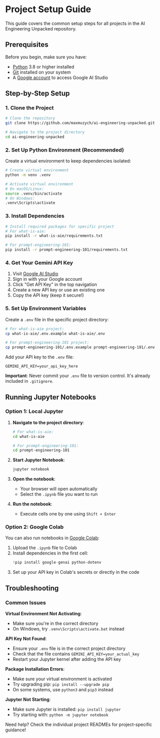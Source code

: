 # Project Setup Guide

This guide covers the common setup steps for all projects in the AI Engineering Unpacked repository.

## Prerequisites

Before you begin, make sure you have:
- [Python](https://www.python.org/downloads/) 3.8 or higher installed
- [Git](https://git-scm.com/downloads) installed on your system
- A [Google account](https://accounts.google.com/) to access Google AI Studio

## Step-by-Step Setup

### 1. Clone the Project

```bash
# Clone the repository
git clone https://github.com/maxmuzych/ai-engineering-unpacked.git

# Navigate to the project directory
cd ai-engineering-unpacked
```

### 2. Set Up Python Environment (Recommended)

Create a virtual environment to keep dependencies isolated:

```bash
# Create virtual environment
python -m venv .venv

# Activate virtual environment
# On macOS/Linux:
source .venv/bin/activate
# On Windows:
.venv\Scripts\activate
```

### 3. Install Dependencies

```bash
# Install required packages for specific project
# For what-is-aie:
pip install -r what-is-aie/requirements.txt

# For prompt-engineering-101:
pip install -r prompt-engineering-101/requirements.txt
```

### 4. Get Your Gemini API Key

1. Visit [Google AI Studio](https://aistudio.google.com/)
2. Sign in with your Google account
3. Click "Get API Key" in the top navigation
4. Create a new API key or use an existing one
5. Copy the API key (keep it secure!)

### 5. Set Up Environment Variables

Create a `.env` file in the specific project directory:

```bash
# For what-is-aie project:
cp what-is-aie/.env.example what-is-aie/.env

# For prompt-engineering-101 project:
cp prompt-engineering-101/.env.example prompt-engineering-101/.env
```

Add your API key to the `.env` file:
```
GEMINI_API_KEY=your_api_key_here
```

**Important**: Never commit your `.env` file to version control. It's already included in `.gitignore`.

## Running Jupyter Notebooks

### Option 1: Local Jupyter

1. **Navigate to the project directory**:
   ```bash
   # For what-is-aie:
   cd what-is-aie
   
   # For prompt-engineering-101:
   cd prompt-engineering-101
   ```

2. **Start Jupyter Notebook**:
   ```bash
   jupyter notebook
   ```

3. **Open the notebook**:
   - Your browser will open automatically
   - Select the `.ipynb` file you want to run

4. **Run the notebook**:
   - Execute cells one by one using `Shift + Enter`

### Option 2: Google Colab

You can also run notebooks in [Google Colab](https://colab.research.google.com/):
1. Upload the `.ipynb` file to Colab
2. Install dependencies in the first cell:
   ```python
   !pip install google-genai python-dotenv
   ```
3. Set up your API key in Colab's secrets or directly in the code

## Troubleshooting

### Common Issues

**Virtual Environment Not Activating**:
- Make sure you're in the correct directory
- On Windows, try `.venv\Scripts\activate.bat` instead

**API Key Not Found**:
- Ensure your `.env` file is in the correct project directory
- Check that the file contains `GEMINI_API_KEY=your_actual_key`
- Restart your Jupyter kernel after adding the API key

**Package Installation Errors**:
- Make sure your virtual environment is activated
- Try upgrading pip: `pip install --upgrade pip`
- On some systems, use `python3` and `pip3` instead

**Jupyter Not Starting**:
- Make sure Jupyter is installed: `pip install jupyter`
- Try starting with: `python -m jupyter notebook`

Need help? Check the individual project READMEs for project-specific guidance!
